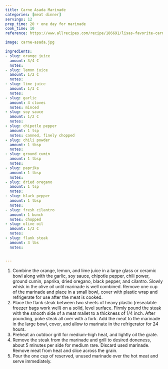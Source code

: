 ```yaml
---
title: Carne Asada Marinade
categories: [meat dinner]
servings: 12
prep_time: 20 + one day for marinade
cook_time: 10
reference: https://www.allrecipes.com/recipe/186691/lisas-favorite-carne-asada-marinade/

image: carne-asada.jpg

ingredients:
- slug: orange juice
  amount: 3/4 C
  notes:
- slug: lemon juice
  amount: 1/2 C
  notes:
- slug: lime juice
  amount: 1/3 C
  notes:
- slug: garlic
  amount: 4 cloves
  notes: minced
- slug: soy sauce
  amount: 1/2 C
  notes:
- slug: chipotle pepper
  amount: 1 tsp
  notes: canned, finely chopped
- slug: chili powder
  amount: 1 tbsp
  notes:
- slug: ground cumin
  amount: 1 tbsp
  notes:
- slug: paprika
  amount: 1 tbsp
  notes:
- slug: dried oregano
  amount: 1 tsp
  notes:
- slug: black pepper
  amount: 1 tbsp
  notes:
- slug: fresh cilantro
  amount: 1 bunch
  notes: chopped
- slug: olive oil
  amount: 1/2 C
  notes:
- slug: flank steak
  amount: 3 lbs
  notes:


---
```


1. Combine the orange, lemon, and lime juice in a large glass or ceramic bowl along with the garlic, soy sauce, chipotle pepper, chili power, ground cumin, paprika, dried oregano, black pepper, and cilantro. Slowly whisk in the olive oil until marinade is well combined. Remove one cup of the marinade and place in a small bowl, cover with plastic wrap and refrigerate for use after the meat is cooked.
2.  Place the flank steak between two sheets of heavy plastic (resealable freezer bags work well) on a solid, level surface. Firmly pound the steak with the smooth side of a meat mallet to a thickness of 1/4 inch. After pounding, poke steak all over with a fork. Add the meat to the marinade in the large bowl, cover, and allow to marinate in the refrigerator for 24 hours.
3. Preheat an outdoor grill for medium-high heat, and lightly oil the grate.
4. Remove the steak from the marinade and grill to desired doneness, about 5 minutes per side for medium rare. Discard used marinade. Remove meat from heat and slice across the grain.
5. Pour the one cup of reserved, unused marinade over the hot meat and serve immediately.